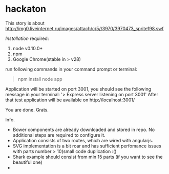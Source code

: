 hackaton
========

This story is about http://img0.liveinternet.ru/images/attach/c/5//3970/3970473_sprite198.swf

*Installation*
required:
  1. node v0.10.0+
  2. npm
  3. Google Chrome(stable in > v28)

run following commands in your command prompt or terminal:
  > npm install
  > node app

Application will be started on port 3001, you should see the following message in your terminal:
'> Express server listening on port 3001'
After that test application will be available on http://localhost:3001/

You are done. Grats.

Info.
- Bower components are already downloaded and stored in repo. No additional steps are required to configure it.
- Application consists of two routes, which are wired with angularjs.
- SVG implementation is a bit roar and has sufficient perfomance issues with parts number > 10(small code duplication :()
- Shark example should consist from min 15 parts (if you want to see the beautiful one)
- 


